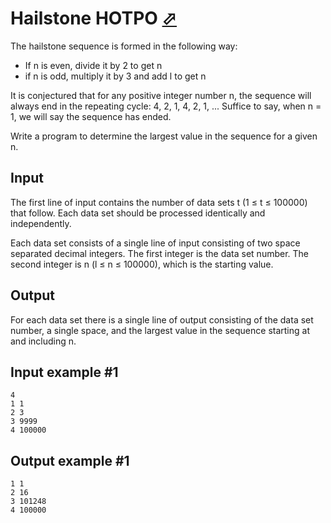 # Hailstone HOTPO [⬀](https://www.e-olymp.com/en/contests/9493/problems/83161)

The hailstone sequence is formed in the following way:

- If n is even, divide it by 2 to get n
- if n is odd, multiply it by 3 and add l to get n

It is conjectured that for any positive integer number n, the sequence will always end in the repeating cycle: 4, 2, 1, 4, 2, 1, ... Suffice to say, when n = 1, we will say the sequence has ended.

Write a program to determine the largest value in the sequence for a given n.

## Input

The first line of input contains the number of data sets t (1 ≤ t ≤ 100000) that follow. Each data set should be processed identically and independently.

Each data set consists of a single line of input consisting of two space separated decimal integers. The first integer is the data set number. The second integer is n (l ≤ n ≤ 100000), which is the starting value.

## Output

For each data set there is a single line of output consisting of the data set number, a single space, and the largest value in the sequence starting at and including n.

## Input example #1
```
4
1 1
2 3
3 9999
4 100000
```

## Output example #1
```
1 1
2 16
3 101248
4 100000
```

